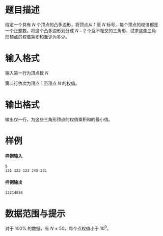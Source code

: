 
# 题目描述

给定一个具有 $N$ 个顶点的凸多边形，将顶点从 $1$ 至 $N$ 标号，每个顶点的权值都是一个正整数。将这个凸多边形划分成 $N-2$ 个互不相交的三角形，试求这些三角形顶点的权值乘积和至少为多少。

# 输入格式

输入第一行为顶点数 $N$

第二行依次为顶点 $1$ 至顶点 $N$ 的权值。

# 输出格式

输出仅一行，为这些三角形顶点的权值乘积和的最小值。

# 样例

#### 样例输入
```plain
5
121 122 123 245 231
```

#### 样例输出
```plain
12214884
```

# 数据范围与提示

对于 $100\%$ 的数据，有 $N\le 50$，每个点权值小于 $10^9$。

